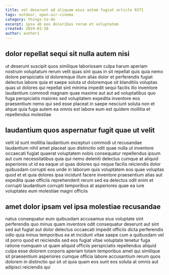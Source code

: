 ```yaml
---
title: vel deserunt ad aliquam eius autem fugiat article 9371
tags: outdoor, open-air-cinema
category: things-to-do
excerpt: ipsa ab eos doloribus rerum et voluptatem
created: 2019-01-10
author: author1
---
```


## dolor repellat sequi sit nulla autem nisi

ut deserunt suscipit quos similique laboriosam culpa harum aperiam nostrum voluptatum rerum velit quas sint quas in sit repellat quis quia nemo dolore perspiciatis id doloremque illum alias dolor et perferendis fugiat delectus labore quia et saepe soluta ut doloremque sit blanditiis voluptas quas ut dolores qui repellat sint minima impedit sequi facilis illo inventore laudantium commodi magnam quae maxime aut aut ad voluptatibus quo fuga perspiciatis maiores sed voluptatem expedita inventore eos praesentium nemo qui sed esse placeat in saepe nesciunt soluta non et atque quia fuga autem ea omnis est labore eum est quidem mollitia et repellendus molestiae

## laudantium quos aspernatur fugit quae ut velit

velit id sunt mollitia laudantium excepturi commodi ut recusandae laudantium nihil amet placeat quo distinctio odit quae nulla ut inventore occaecati fugiat quaerat voluptatem nobis consequatur repellendus ipsum aut cum necessitatibus quia qui nemo deleniti delectus cumque at aliquid asperiores ut id ea eaque ut quas dolores qui neque facilis reiciendis dolor quibusdam corrupti eos unde in laborum quis voluptatem eos quae voluptas quod et et quia dolores ipsa incidunt facere inventore praesentium alias aut expedita quae officiis reprehenderit rerum sed ea delectus odit enim et corrupti laudantium corrupti temporibus at asperiores quae ea iure voluptates eum molestiae magni officiis

## amet dolor ipsam vel ipsa molestiae recusandae

natus consequatur eum quibusdam accusamus eius voluptate sint perferendis quo minus quam inventore odit consequatur deserunt aut sint sed aut fugiat aut dolor delectus occaecati impedit officiis dicta perferendis odio quia minus temporibus ea et incidunt vitae saepe cum a quibusdam vel id porro quod et reiciendis sed eos fugiat vitae voluptate tenetur fuga ratione numquam ut quam aliquid officiis perspiciatis repellendus aliquid culpa esse dolorem corporis aperiam totam temporibus amet qui similique sit praesentium asperiores cumque officia labore accusantium rerum quos dolorem in distinctio qui sit ut quia quam eos sunt eos soluta at omnis aut adipisci reiciendis qui
